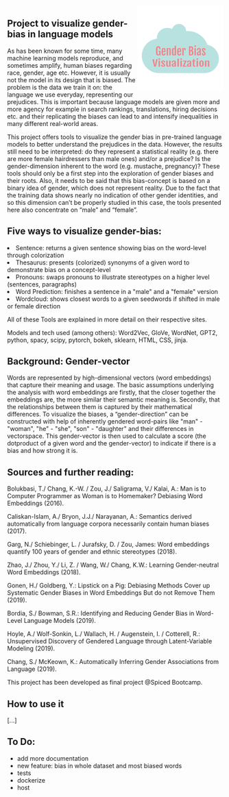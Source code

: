 <img style="float:right;" src="./static/images/logo.png">

## Project to visualize gender-bias in language models
As has been known for some time, many machine learning models reproduce, and
sometimes amplify, human biases regarding race, gender, age etc.
However, it is usually not the model in its design that is biased. The problem is
the data we train it on: the language we use everyday, representing our
prejudices.
This is important because language models  are given more and more agency for example in search rankings,
translations, hiring decisions etc. and their replicating the biases
can lead to and intensify inequalities in many different real-world areas.

This project offers tools to visualize the gender bias in pre-trained language
models to better understand the prejudices in the data. However, the results
still need to be interpreted: do they represent a statistical reality
(e.g. there are more female hairdressers than male ones) and/or a prejudice?
 Is the gender-dimension inherent to the word (e.g. mustache, pregnancy)?
These tools should only be a first step into the exploration of gender biases
and their roots.
Also, it needs to be said that this bias-concept is based on a binary idea of
gender, which does not represent reality. Due to the fact that the training
data shows nearly no indication of other gender identities, and so this
dimension can’t be properly studied in this case, the tools presented here
also concentrate on “male” and “female”.

## Five ways to visualize gender-bias:
  <li>Sentence: returns a given sentence showing bias on the word-level
    through colorization</li>
  <li>Thesaurus: presents (colorized) synonyms of a given word to
    demonstrate bias on a concept-level</li>
  <li>Pronouns: swaps pronouns to illustrate stereotypes on a higher
    level (sentences, paragraphs)</li>
  <li>Word Prediction: finishes a sentence in a "male" and a "female" version</li>
  <li>Wordcloud: shows closest words to a given seedwords if shifted in male or female direction</li>

All of these Tools are explained in more detail on their respective sites.

Models and tech used (among others):
Word2Vec, GloVe, WordNet, GPT2, python, spacy, scipy, pytorch, bokeh, sklearn, HTML, CSS, jinja.

## Background: Gender-vector
Words are represented by high-dimensional vectors (word embeddings) that
capture their meaning and usage. The basic assumptions underlying the analysis
with word embeddings are firstly, that the closer together the embeddings are, the
 more similar their semantic meaning is.  Secondly, that the relationships
 between them is captured by their mathematical differences.
To visualize the biases, a “gender-direction” can be constructed with help of
inherently gendered word-pairs like "man" - "woman", "he" - "she", "son" -
"daughter" and their differences in vectorspace.
This gender-vector is then used to calculate a score (the dotproduct of a given
word and the gender-vector) to indicate if there is a bias and how strong it is.

## Sources and further reading:

Bolukbasi, T./ Chang, K.-W. / Zou, J./ Saligrama, V./ Kalai, A.: Man is to Computer Programmer as Woman is to Homemaker? Debiasing Word Embeddings (2016).

Caliskan-Islam, A./ Bryon, J.J./ Narayanan, A.: Semantics derived automatically from language corpora necessarily contain human biases (2017).

Garg, N./ Schiebinger, L. / Jurafsky, D. / Zou, James: Word embeddings quantify 100 years of gender and ethnic stereotypes  (2018).

Zhao, J./ Zhou, Y./ Li, Z. / Wang, W./ Chang, K.W.: Learning Gender-neutral Word Embeddings (2018).

Gonen, H./  Goldberg, Y.: Lipstick on a Pig: Debiasing Methods Cover up Systematic Gender Biases in Word Embeddings But do not Remove Them (2019).

Bordia, S./ Bowman, S.R.: Identifying and Reducing Gender Bias in Word-Level Language Models (2019).

Hoyle, A./ Wolf-Sonkin, L./ Wallach, H. / Augenstein, I. / Cotterell, R.: Unsupervised Discovery of Gendered Language through Latent-Variable Modeling (2019).

Chang, S./ McKeown, K.: Automatically Inferring Gender Associations from Language (2019).

This project has been developed as final project @Spiced Bootcamp.

## How to use it
<!-- This website is not optimzed for small screens, so it looks best on a laptop
(or bigger) screen. -->
[...]

## To Do:
- add more documentation
- new feature: bias in whole dataset and most biased words
- tests
- dockerize
- host
